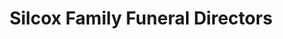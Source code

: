 ---
title: "Silcox Family Funeral Directors"
url: /llanelli/silcox-family-funeral-directors/
shop: funeral directors
---